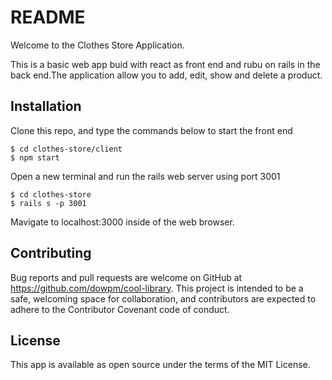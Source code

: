 # README

Welcome to the Clothes Store Application.

This is a basic web app buid with react as front end and rubu on rails in the back end.The application allow you to add, edit, show and delete a product.


## Installation

Clone this repo, and type the commands below to start the front end 

    $ cd clothes-store/client
    $ npm start

Open a new terminal and run the rails web server using port 3001

    $ cd clothes-store
    $ rails s -p 3001

Mavigate to localhost:3000 inside of the web browser.

    
## Contributing

Bug reports and pull requests are welcome on GitHub at https://github.com/dowpm/cool-library. This project is intended to be a safe, welcoming space for collaboration, and contributors are expected to adhere to the Contributor Covenant code of conduct.

## License

This app is available as open source under the terms of the MIT License.

